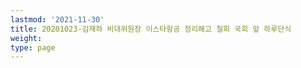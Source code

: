 ```yaml
---
lastmod: '2021-11-30'
title: 20201023-김재하 비대위원장 이스타항공 정리해고 철회 국회 앞 하루단식
weight: 
type: page
---
```


